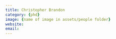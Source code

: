 ```yaml
---
title: Christopher Brandon
category: {phd}
image: {name of image in assets/people folder}
website:
email:
---
```

